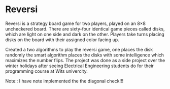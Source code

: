 # Reversi
Reversi is a strategy board game for two players, played on an 8×8 uncheckered board. There are sixty-four identical game pieces called disks, which are light on one side and dark on the other. Players take turns placing disks on the board with their assigned color facing up.

Created a two algorithms to play the reversi game, one places the disk randomly the smart algorithm places the disks with some intelligence which maximizes the number flips.
The project was done as a side project over the winter holidays after seeing Electrical Engineering students do for their programming course at Wits univercity. 

Note:: I have note implemented the the diagonal check!!!
